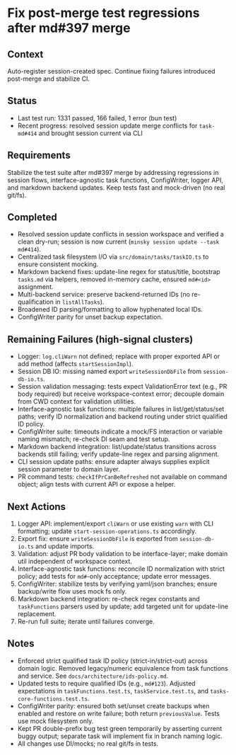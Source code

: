# Fix post-merge test regressions after md#397 merge

## Context

Auto-register session-created spec. Continue fixing failures introduced post-merge and stabilize CI.

## Status

- Last test run: 1331 passed, 166 failed, 1 error (bun test)
- Recent progress: resolved session update merge conflicts for `task-md#414` and brought session current via CLI

## Requirements

Stabilize the test suite after md#397 merge by addressing regressions in session flows, interface-agnostic task functions, ConfigWriter, logger API, and markdown backend updates. Keep tests fast and mock-driven (no real git/fs).

## Completed

- Resolved session update conflicts in session workspace and verified a clean dry-run; session is now current (`minsky session update --task md#414`).
- Centralized task filesystem I/O via `src/domain/tasks/taskIO.ts` to ensure consistent mocking.
- Markdown backend fixes: update-line regex for status/title, bootstrap `tasks.md` via helpers, removed in-memory cache, ensured `md#<id>` assignment.
- Multi-backend service: preserve backend-returned IDs (no re-qualification in `listAllTasks`).
- Broadened ID parsing/formatting to allow hyphenated local IDs.
- ConfigWriter parity for unset backup expectation.

## Remaining Failures (high-signal clusters)

- Logger: `log.cliWarn` not defined; replace with proper exported API or add method (affects `startSessionImpl`).
- Session DB IO: missing named export `writeSessionDbFile` from `session-db-io.ts`.
- Session validation messaging: tests expect ValidationError text (e.g., PR body required) but receive workspace-context error; decouple domain from CWD context for validation utilities.
- Interface-agnostic task functions: multiple failures in list/get/status/set paths; verify ID normalization and backend routing under strict qualified ID policy.
- ConfigWriter suite: timeouts indicate a mock/FS interaction or variable naming mismatch; re-check DI seam and test setup.
- Markdown backend integration: list/update/status transitions across backends still failing; verify update-line regex and parsing alignment.
- CLI session update paths: ensure adapter always supplies explicit session parameter to domain layer.
- PR command tests: `checkIfPrCanBeRefreshed` not available on command object; align tests with current API or expose a helper.

## Next Actions

1) Logger API: implement/export `cliWarn` or use existing `warn` with CLI formatting; update `start-session-operations.ts` accordingly.
2) Export fix: ensure `writeSessionDbFile` is exported from `session-db-io.ts` and update imports.
3) Validation: adjust PR body validation to be interface-layer; make domain util independent of workspace context.
4) Interface-agnostic task functions: reconcile ID normalization with strict policy; add tests for `md#`-only acceptance; update error messages.
5) ConfigWriter: stabilize tests by verifying yaml/json branches; ensure backup/write flow uses mock fs only.
6) Markdown backend integration: re-check regex constants and `taskFunctions` parsers used by update; add targeted unit for update-line replacement.
7) Re-run full suite; iterate until failures converge.

## Notes

- Enforced strict qualified task ID policy (strict-in/strict-out) across domain logic. Removed legacy/numeric equivalence from task functions and service. See `docs/architecture/ids-policy.md`.
- Updated tests to require qualified IDs (e.g., `md#123`). Adjusted expectations in `taskFunctions.test.ts`, `taskService.test.ts`, and `tasks-core-functions.test.ts`.
- ConfigWriter parity: ensured both set/unset create backups when enabled and restore on write failure; both return `previousValue`. Tests use mock filesystem only.
- Kept PR double-prefix bug test green temporarily by asserting current buggy output; separate task will implement fix in branch naming logic.
- All changes use DI/mocks; no real git/fs in tests.
